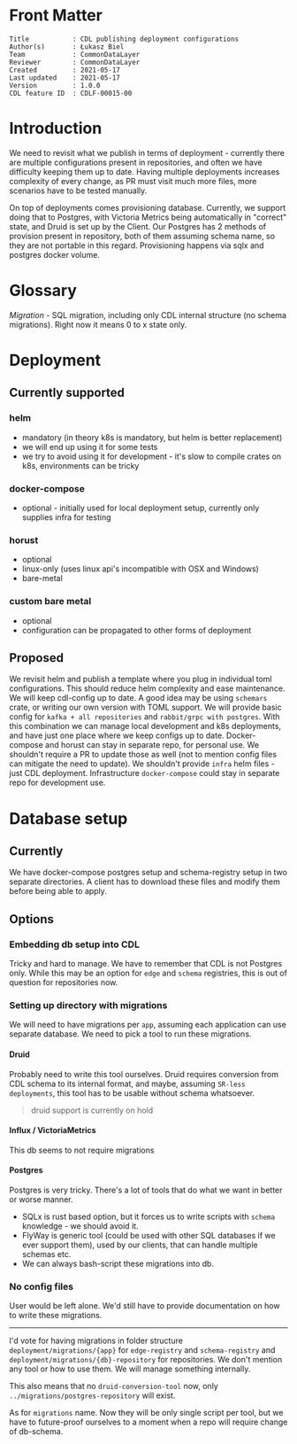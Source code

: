 # Front Matter

```
Title           : CDL publishing deployment configurations
Author(s)       : Łukasz Biel
Team            : CommonDataLayer
Reviewer        : CommonDataLayer
Created         : 2021-05-17
Last updated    : 2021-05-17
Version         : 1.0.0
CDL feature ID  : CDLF-00015-00
```

# Introduction

We need to revisit what we publish in terms of deployment - currently there are multiple configurations present in repositories,
and often we have difficulty keeping them up to date. 
Having multiple deployments increases complexity of every change, as PR must visit much more files, more scenarios have to be tested manually.

On top of deployments comes provisioning database. Currently, we support doing that to Postgres, with Victoria Metrics being automatically in "correct" state,
and Druid is set up by the Client.
Our Postgres has 2 methods of provision present in repository, both of them assuming schema name, so they are not portable in this regard.
Provisioning happens via sqlx and postgres docker volume.

# Glossary
*Migration* - SQL migration, including only CDL internal structure (no schema migrations). Right now it means 0 to x state only.

# Deployment

## Currently supported
### helm
* mandatory (in theory k8s is mandatory, but helm is better replacement)
* we will end up using it for some tests
* we try to avoid using it for development - it's slow to compile crates on k8s, environments can be tricky

### docker-compose
* optional - initially used for local deployment setup, currently only supplies infra for testing

### horust
* optional
* linux-only (uses linux api's incompatible with OSX and Windows)
* bare-metal

### custom bare metal
* optional
* configuration can be propagated to other forms of deployment

## Proposed
We revisit helm and publish a template where you plug in individual toml configurations.
This should reduce helm complexity and ease maintenance.
We will keep cdl-config up to date. A good idea may be using `schemars` crate, or writing our own version with TOML support.
We will provide basic config for `kafka + all repositories` and `rabbit/grpc with postgres`.
With this combination we can manage local development and k8s deployments, and have just one place where we keep configs up to date.
Docker-compose and horust can stay in separate repo, for personal use. We shouldn't require a PR to update those as well 
(not to mention config files can mitigate the need to update).
We shouldn't provide `infra` helm files - just CDL deployment.
Infrastructure `docker-compose` could stay in separate repo for development use.

# Database setup

## Currently
We have docker-compose postgres setup and schema-registry setup in two separate directories.
A client has to download these files and modify them before being able to apply.

## Options
### Embedding db setup into CDL
Tricky and hard to manage. We have to remember that CDL is not Postgres only. While this may be an option for `edge` and `schema` registries, this is out of question for repositories now.
### Setting up directory with migrations
We will need to have migrations per `app`, assuming each application can use separate database.
We need to pick a tool to run these migrations.
#### Druid
Probably need to write this tool ourselves. Druid requires conversion from CDL schema to its internal format, and maybe,
assuming `SR-less deployments`, this tool has to be usable without schema whatsoever.
> druid support is currently on hold
#### Influx / VictoriaMetrics
This db seems to not require migrations
#### Postgres
Postgres is very tricky. There's a lot of tools that do what we want in better or worse manner.
* SQLx is rust based option, but it forces us to write scripts with `schema` knowledge - we should avoid it.
* FlyWay is generic tool (could be used with other SQL databases if we ever support them), used by our clients, that can handle multiple schemas etc.
* We can always bash-script these migrations into db.
### No config files
User would be left alone. We'd still have to provide documentation on how to write these migrations.

---
I'd vote for having migrations in folder structure `deployment/migrations/{app}` for `edge-registry` and `schema-registry` and
`deployment/migrations/{db}-repository` for repositories. We don't mention any tool or how to use them. We will manage something internally.

This also means that no `druid-conversion-tool` now, only `../migrations/postgres-repository` will exist.

As for `migrations` name. Now they will be only single script per tool, but we have to future-proof ourselves to a moment when a repo will require
change of db-schema.
